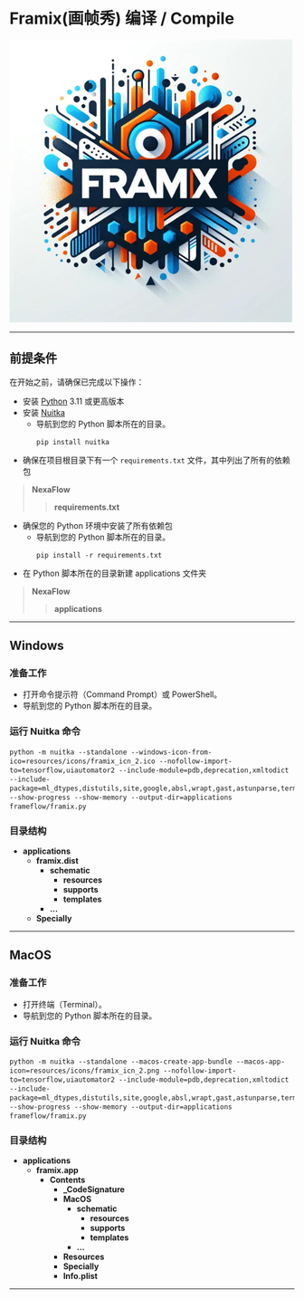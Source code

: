 # Framix(画帧秀) 编译 / Compile

![LOGO](resources/images/illustration/Compile.png)

---

## 前提条件

在开始之前，请确保已完成以下操作：

- 安装 [Python](https://www.python.org/downloads/) 3.11 或更高版本
- 安装 [Nuitka](https://nuitka.net/)
  - 导航到您的 Python 脚本所在的目录。
    ```
    pip install nuitka
    ```
- 确保在项目根目录下有一个 `requirements.txt` 文件，其中列出了所有的依赖包
> **NexaFlow**
>> **requirements.txt**
- 确保您的 Python 环境中安装了所有依赖包
  - 导航到您的 Python 脚本所在的目录。
    ```
    pip install -r requirements.txt
    ```
- 在 Python 脚本所在的目录新建 applications 文件夹
> **NexaFlow**
>> **applications**

---

## Windows
### 准备工作
- 打开命令提示符（Command Prompt）或 PowerShell。 
- 导航到您的 Python 脚本所在的目录。

### 运行 **Nuitka** 命令
```
python -m nuitka --standalone --windows-icon-from-ico=resources/icons/framix_icn_2.ico --nofollow-import-to=tensorflow,uiautomator2 --include-module=pdb,deprecation,xmltodict --include-package=ml_dtypes,distutils,site,google,absl,wrapt,gast,astunparse,termcolor,opt_einsum,flatbuffers,h5py,adbutils,apkutils2,cigam,pygments --show-progress --show-memory --output-dir=applications frameflow/framix.py
```

### 目录结构
- **applications**
  - **framix.dist**
    - **schematic**
      - **resources**
      - **supports**
      - **templates**
    - **...**
  - **Specially**

---

## MacOS
### 准备工作
- 打开终端（Terminal）。 
- 导航到您的 Python 脚本所在的目录。

### 运行 **Nuitka** 命令
```
python -m nuitka --standalone --macos-create-app-bundle --macos-app-icon=resources/icons/framix_icn_2.png --nofollow-import-to=tensorflow,uiautomator2 --include-module=pdb,deprecation,xmltodict --include-package=ml_dtypes,distutils,site,google,absl,wrapt,gast,astunparse,termcolor,opt_einsum,flatbuffers,h5py,adbutils,apkutils2,cigam,pygments --show-progress --show-memory --output-dir=applications frameflow/framix.py
```

### 目录结构
- **applications**
  - **framix.app**
    - **Contents**
      - **_CodeSignature**
      - **MacOS**
        - **schematic**
          - **resources**
          - **supports**
          - **templates**
        - **...**
      - **Resources**
      - **Specially**
      - **Info.plist**

---